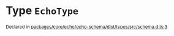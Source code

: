 # Type `EchoType`
<sub>Declared in [packages/core/echo/echo-schema/dist/types/src/schema.d.ts:3]()</sub>